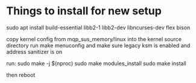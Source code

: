 # Things to install for new setup

sudo apt install build-essential libb2-1 libb2-dev libncurses-dev flex bison

copy kernel config from mqp_sus_memory/linux into the kernel source directory
run make menuconfig and make sure legacy ksm is enabled and address sanitizer is on

run:
sudo make -j $(nproc)
sudo make modules_install
sudo make install

then reboot
